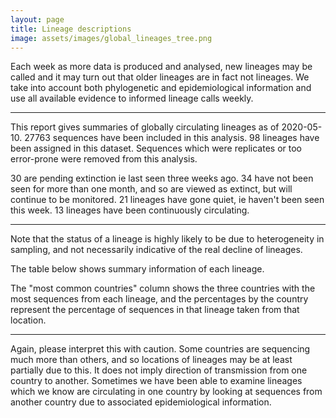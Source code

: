 ```yaml
---
layout: page
title: Lineage descriptions
image: assets/images/global_lineages_tree.png
---
```


<p>Each week as more data is produced and analysed, new lineages may be called and it may turn out that older lineages are in fact not lineages. We take into account both phylogenetic and 
epidemiological information and use all available evidence to informed lineage calls weekly.
</p>
<hr class="major" />

<p>
This report gives summaries of globally circulating lineages as of 2020-05-10. 
27763 sequences have been included in this analysis.
98 lineages have been assigned in this dataset.
Sequences which were replicates or too error-prone were removed from this analysis.

</p>


<p>
30 are pending extinction ie last seen three weeks ago.
34 have not been seen for more than one month, and so are viewed as extinct, but will continue to be monitored.
21 lineages have gone quiet, ie haven't been seen this week.
13 lineages have been continuously circulating.
</p>
<hr class="major" />
<p>
Note that the status of a lineage is highly likely to be due to heterogeneity in sampling, and not necessarily indicative of the real decline of lineages.

The table below shows summary information of each lineage. 
</p>
<p>
The "most common countries" column shows the three countries with the most sequences from each lineage, and the percentages by the country represent the percentage of sequences in that lineage taken from that location.
</p>
<hr class="major" />
<p>
Again, please interpret this with caution. Some countries are sequencing much more than others, and so locations of lineages may be at least partially due to this. It does not imply direction of transmission from one country to another. 
Sometimes we have been able to examine lineages which we know are circulating in one country by looking at sequences from another country due to associated epidemiological information.
</p>

